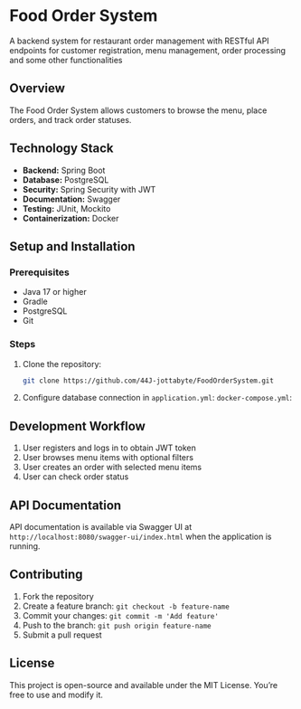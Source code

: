 # Food Order System

A backend system for restaurant order management with RESTful API endpoints for customer registration, menu management, order processing and some other functionalities

## Overview

The Food Order System allows customers to browse the menu, place orders, and track order statuses.

## Technology Stack

- **Backend:** Spring Boot
- **Database:** PostgreSQL
- **Security:** Spring Security with JWT
- **Documentation:** Swagger
- **Testing:** JUnit, Mockito
- **Containerization:** Docker

## Setup and Installation

### Prerequisites

- Java 17 or higher
- Gradle
- PostgreSQL
- Git

### Steps

1. Clone the repository:
   ```bash
   git clone https://github.com/44J-jottabyte/FoodOrderSystem.git
   ```

2. Configure database connection in `application.yml`:
                                 `docker-compose.yml`:

## Development Workflow

1. User registers and logs in to obtain JWT token
2. User browses menu items with optional filters
3. User creates an order with selected menu items
4. User can check order status

## API Documentation

API documentation is available via Swagger UI at `http://localhost:8080/swagger-ui/index.html` when the application is running.

## Contributing

1. Fork the repository
2. Create a feature branch: `git checkout -b feature-name`
3. Commit your changes: `git commit -m 'Add feature'`
4. Push to the branch: `git push origin feature-name`
5. Submit a pull request

## License

This project is open-source and available under the MIT License. You’re free to use and modify it.
